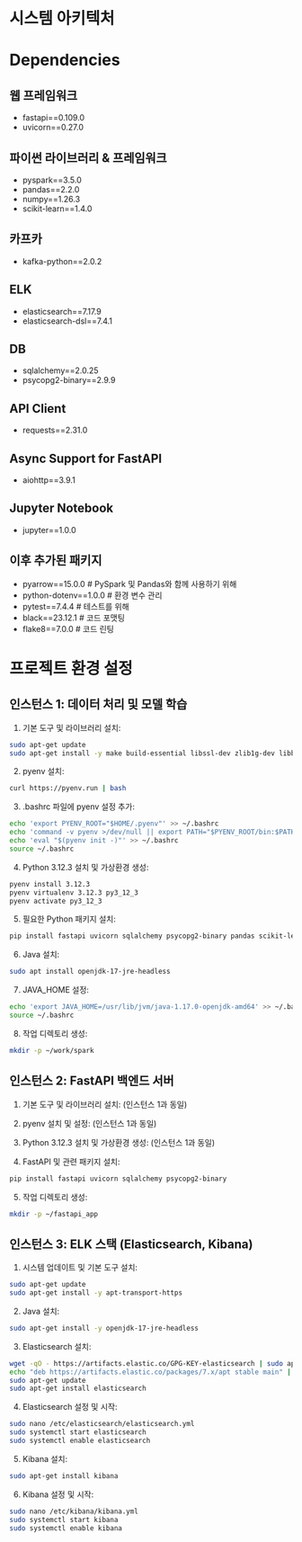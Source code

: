 # 시스템 아키텍처

# Dependencies

## 웹 프레임워크

-   fastapi==0.109.0
-   uvicorn==0.27.0

## 파이썬 라이브러리 & 프레임워크

-   pyspark==3.5.0
-   pandas==2.2.0
-   numpy==1.26.3
-   scikit-learn==1.4.0

## 카프카

-   kafka-python==2.0.2

## ELK

-   elasticsearch==7.17.9
-   elasticsearch-dsl==7.4.1

## DB

-   sqlalchemy==2.0.25
-   psycopg2-binary==2.9.9

## API Client

-   requests==2.31.0

## Async Support for FastAPI

-   aiohttp==3.9.1

## Jupyter Notebook

-   jupyter==1.0.0

## 이후 추가된 패키지

-   pyarrow==15.0.0 # PySpark 및 Pandas와 함께 사용하기 위해
-   python-dotenv==1.0.0 # 환경 변수 관리
-   pytest==7.4.4 # 테스트를 위해
-   black==23.12.1 # 코드 포맷팅
-   flake8==7.0.0 # 코드 린팅

# 프로젝트 환경 설정

## 인스턴스 1: 데이터 처리 및 모델 학습

1. 기본 도구 및 라이브러리 설치:

```bash
sudo apt-get update
sudo apt-get install -y make build-essential libssl-dev zlib1g-dev libbz2-dev libreadline-dev libsqlite3-dev wget curl llvm libncursesw5-dev xz-utils tk-dev libxml2-dev libxmlsec1-dev libffi-dev liblzma-dev
```

2. pyenv 설치:

```bash
curl https://pyenv.run | bash
```

3. .bashrc 파일에 pyenv 설정 추가:

```bash
echo 'export PYENV_ROOT="$HOME/.pyenv"' >> ~/.bashrc
echo 'command -v pyenv >/dev/null || export PATH="$PYENV_ROOT/bin:$PATH"' >> ~/.bashrc
echo 'eval "$(pyenv init -)"' >> ~/.bashrc
source ~/.bashrc
```

4. Python 3.12.3 설치 및 가상환경 생성:

```bash
pyenv install 3.12.3
pyenv virtualenv 3.12.3 py3_12_3
pyenv activate py3_12_3
```

5. 필요한 Python 패키지 설치:

```bash
pip install fastapi uvicorn sqlalchemy psycopg2-binary pandas scikit-learn pyspark
```

6. Java 설치:

```bash
sudo apt install openjdk-17-jre-headless
```

7. JAVA_HOME 설정:

```bash
echo 'export JAVA_HOME=/usr/lib/jvm/java-1.17.0-openjdk-amd64' >> ~/.bashrc
source ~/.bashrc
```

8. 작업 디렉토리 생성:

```bash
mkdir -p ~/work/spark
```

## 인스턴스 2: FastAPI 백엔드 서버

1. 기본 도구 및 라이브러리 설치: (인스턴스 1과 동일)

2. pyenv 설치 및 설정: (인스턴스 1과 동일)

3. Python 3.12.3 설치 및 가상환경 생성: (인스턴스 1과 동일)

4. FastAPI 및 관련 패키지 설치:

```bash
pip install fastapi uvicorn sqlalchemy psycopg2-binary
```

5. 작업 디렉토리 생성:

```bash
mkdir -p ~/fastapi_app
```

## 인스턴스 3: ELK 스택 (Elasticsearch, Kibana)

1. 시스템 업데이트 및 기본 도구 설치:

```bash
sudo apt-get update
sudo apt-get install -y apt-transport-https
```

2. Java 설치:

```bash
sudo apt-get install -y openjdk-17-jre-headless
```

3. Elasticsearch 설치:

```bash
wget -qO - https://artifacts.elastic.co/GPG-KEY-elasticsearch | sudo apt-key add -
echo "deb https://artifacts.elastic.co/packages/7.x/apt stable main" | sudo tee /etc/apt/sources.list.d/elastic-7.x.list
sudo apt-get update
sudo apt-get install elasticsearch
```

4. Elasticsearch 설정 및 시작:

```bash
sudo nano /etc/elasticsearch/elasticsearch.yml
sudo systemctl start elasticsearch
sudo systemctl enable elasticsearch
```

5. Kibana 설치:

```bash
sudo apt-get install kibana
```

6. Kibana 설정 및 시작:

```bash
sudo nano /etc/kibana/kibana.yml
sudo systemctl start kibana
sudo systemctl enable kibana
```
